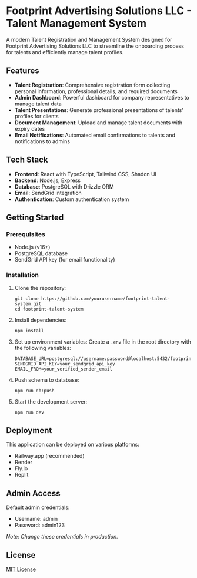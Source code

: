 # Footprint Advertising Solutions LLC - Talent Management System

A modern Talent Registration and Management System designed for Footprint Advertising Solutions LLC to streamline the onboarding process for talents and efficiently manage talent profiles.

## Features

- **Talent Registration**: Comprehensive registration form collecting personal information, professional details, and required documents
- **Admin Dashboard**: Powerful dashboard for company representatives to manage talent data
- **Talent Presentations**: Generate professional presentations of talents' profiles for clients
- **Document Management**: Upload and manage talent documents with expiry dates
- **Email Notifications**: Automated email confirmations to talents and notifications to admins

## Tech Stack

- **Frontend**: React with TypeScript, Tailwind CSS, Shadcn UI
- **Backend**: Node.js, Express
- **Database**: PostgreSQL with Drizzle ORM
- **Email**: SendGrid integration
- **Authentication**: Custom authentication system

## Getting Started

### Prerequisites

- Node.js (v16+)
- PostgreSQL database
- SendGrid API key (for email functionality)

### Installation

1. Clone the repository:
   ```
   git clone https://github.com/yourusername/footprint-talent-system.git
   cd footprint-talent-system
   ```

2. Install dependencies:
   ```
   npm install
   ```

3. Set up environment variables:
   Create a `.env` file in the root directory with the following variables:
   ```
   DATABASE_URL=postgresql://username:password@localhost:5432/footprint_talent
   SENDGRID_API_KEY=your_sendgrid_api_key
   EMAIL_FROM=your_verified_sender_email
   ```

4. Push schema to database:
   ```
   npm run db:push
   ```

5. Start the development server:
   ```
   npm run dev
   ```

## Deployment

This application can be deployed on various platforms:

- Railway.app (recommended)
- Render
- Fly.io
- Replit

## Admin Access

Default admin credentials:
- Username: admin
- Password: admin123

*Note: Change these credentials in production.*

## License

[MIT License](LICENSE)
